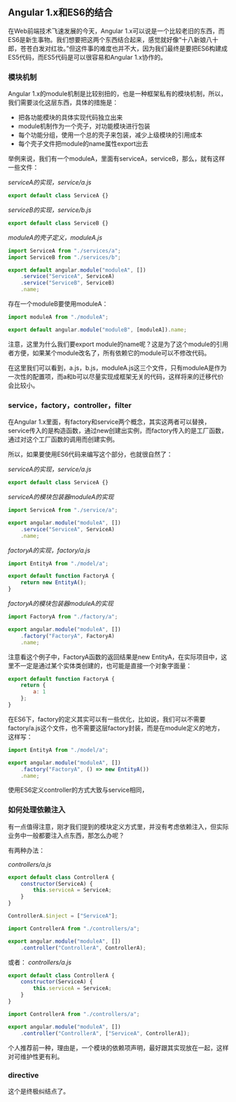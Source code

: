 ## Angular 1.x和ES6的结合

在Web前端技术飞速发展的今天，Angular 1.x可以说是一个比较老旧的东西，而ES6是新生事物。我们想要把这两个东西结合起来，感觉就好像“十八新娘八十郎，苍苍白发对红妆。”但这件事的难度也并不大，因为我们最终是要把ES6构建成ES5代码，而ES5代码是可以很容易和Angular 1.x协作的。

### 模块机制

Angular 1.x的module机制是比较别扭的，也是一种框架私有的模块机制，所以，我们需要淡化这层东西，具体的措施是：

- 把各功能模块的具体实现代码独立出来
- module机制作为一个壳子，对功能模块进行包装
- 每个功能分组，使用一个总的壳子来包装，减少上级模块的引用成本
- 每个壳子文件把module的name属性export出去

举例来说，我们有一个moduleA，里面有serviceA，serviceB，那么，就有这样一些文件：

*serviceA的实现，service/a.js*
```JavaScript
export default class ServiceA {}
```

*serviceB的实现，service/b.js*
```JavaScript
export default class ServiceB {}
```

*moduleA的壳子定义，moduleA.js*
```JavaScript
import ServiceA from "./services/a";
import ServiceB from "./services/b";

export default angular.module("moduleA", [])
	.service("ServiceA", ServiceA)
	.service("ServiceB", ServiceB)
	.name;
```

存在一个moduleB要使用moduleA：
```JavaScript
import moduleA from "./moduleA";

export default angular.module("moduleB", [moduleA]).name;
```

注意，这里为什么我们要export module的name呢？这是为了这个module的引用者方便，如果某个module改名了，所有依赖它的module可以不修改代码。

在这里我们可以看到，a.js，b.js，moduleA.js这三个文件，只有moduleA是作为一次性的配置项，而a和b可以尽量实现成框架无关的代码，这样将来的迁移代价会比较小。

### service，factory，controller，filter

在Angular 1.x里面，有factory和service两个概念，其实这两者可以替换，service传入的是构造函数，通过new创建出实例，而factory传入的是工厂函数，通过对这个工厂函数的调用而创建实例。

所以，如果要使用ES6代码来编写这个部分，也就很自然了：

*serviceA的实现，service/a.js*
```JavaScript
export default class ServiceA {}
```

*serviceA的模块包装器moduleA的实现*
```JavaScript
import ServiceA from "./service/a";

export angular.module("moduleA", [])
	.service("ServiceA", ServiceA)
	.name;
```

*factoryA的实现，factory/a.js*
```JavaScript
import EntityA from "./model/a";

export default function FactoryA {
	return new EntityA();
}
```

*factoryA的模块包装器moduleA的实现*
```JavaScript
import FactoryA from "./factory/a";

export angular.module("moduleA", [])
	.factory("FactoryA", FactoryA)
	.name;
```

注意看这个例子中，FactoryA函数的返回结果是new EntityA，在实际项目中，这里不一定是通过某个实体类创建的，也可能是直接一个对象字面量：

```JavaScript
export default function FactoryA {
	return {
		a: 1
	};
}
```

在ES6下，factory的定义其实可以有一些优化，比如说，我们可以不需要factory/a.js这个文件，也不需要这层factory封装，而是在module定义的地方，这样写：

```JavaScript
import EntityA from "./model/a";

export angular.module("moduleA", [])
	.factory("FactoryA", () => new EntityA())
	.name;
```

使用ES6定义controller的方式大致与service相同，

### 如何处理依赖注入

有一点值得注意，刚才我们提到的模块定义方式里，并没有考虑依赖注入，但实际业务中一般都要注入点东西，那怎么办呢？

有两种办法：

*controllers/a.js*
```JavaScript
export default class ControllerA {
	constructor(ServiceA) {
		this.serviceA = ServiceA;
	}
}

ControllerA.$inject = ["ServiceA"];
```

```JavaScript
import ControllerA from "./controllers/a";

export angular.module("moduleA", [])
	.controller("ControllerA", ControllerA);
```

或者：
*controllers/a.js*
```JavaScript
export default class ControllerA {
	constructor(ServiceA) {
		this.serviceA = ServiceA;
	}
}
```

```JavaScript
import ControllerA from "./controllers/a";

export angular.module("moduleA", [])
	.controller("ControllerA", ["ServiceA", ControllerA]);
```

个人推荐前一种，理由是，一个模块的依赖项声明，最好跟其实现放在一起，这样对可维护性更有利。

### directive

这个是终极纠结点了。